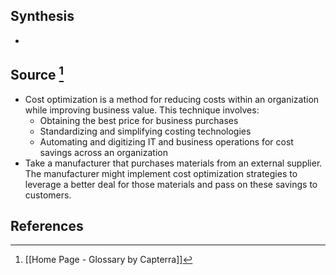 ## Synthesis
- 
## Source [^1]
- Cost optimization is a method for reducing costs within an organization while improving business value. This technique involves:
	- Obtaining the best price for business purchases
	- Standardizing and simplifying costing technologies
	- Automating and digitizing IT and business operations for cost savings across an organization
- Take a manufacturer that purchases materials from an external supplier. The manufacturer might implement cost optimization strategies to leverage a better deal for those materials and pass on these savings to customers.
## References

[^1]: [[Home Page - Glossary by Capterra]]